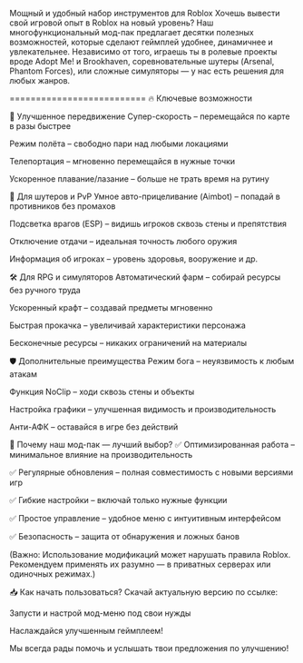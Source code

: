 Мощный и удобный набор инструментов для Roblox
Хочешь вывести свой игровой опыт в Roblox на новый уровень? Наш многофункциональный мод-пак предлагает десятки полезных возможностей, которые сделают геймплей удобнее, динамичнее и увлекательнее. Независимо от того, играешь ты в ролевые проекты вроде Adopt Me! и Brookhaven, соревновательные шутеры (Arsenal, Phantom Forces), или сложные симуляторы — у нас есть решения для любых жанров.

==========================                   🔥 Ключевые возможности


🚀 Улучшенное передвижение
Супер-скорость – перемещайся по карте в разы быстрее

Режим полёта – свободно пари над любыми локациями

Телепортация – мгновенно перемещайся в нужные точки

Ускоренное плавание/лазание – больше не трать время на рутину


🎯 Для шутеров и PvP
Умное авто-прицеливание (Aimbot) – попадай в противников без промахов

Подсветка врагов (ESP) – видишь игроков сквозь стены и препятствия

Отключение отдачи – идеальная точность любого оружия

Информация об игроках – уровень здоровья, вооружение и др.

🛠 Для RPG и симуляторов
Автоматический фарм – собирай ресурсы без ручного труда

Ускоренный крафт – создавай предметы мгновенно

Быстрая прокачка – увеличивай характеристики персонажа

Бесконечные ресурсы – никаких ограничений на материалы

🛡 Дополнительные преимущества
Режим бога – неуязвимость к любым атакам

Функция NoClip – ходи сквозь стены и объекты

Настройка графики – улучшенная видимость и производительность

Анти-АФК – оставайся в игре без действий



💎 Почему наш мод-пак — лучший выбор?
✅ Оптимизированная работа – минимальное влияние на производительность

✅ Регулярные обновления – полная совместимость с новыми версиями игр

✅ Гибкие настройки – включай только нужные функции

✅ Простое управление – удобное меню с интуитивным интерфейсом

✅ Безопасность – защита от обнаружения и ложных банов

(Важно: Использование модификаций может нарушать правила Roblox. Рекомендуем применять их разумно — в приватных серверах или одиночных режимах.)

📥 Как начать пользоваться?
Скачай актуальную версию по ссылке:

Запусти и настрой мод-меню под свои нужды

Наслаждайся улучшенным геймплеем!

Мы всегда рады помочь и услышать твои предложения по улучшению!
